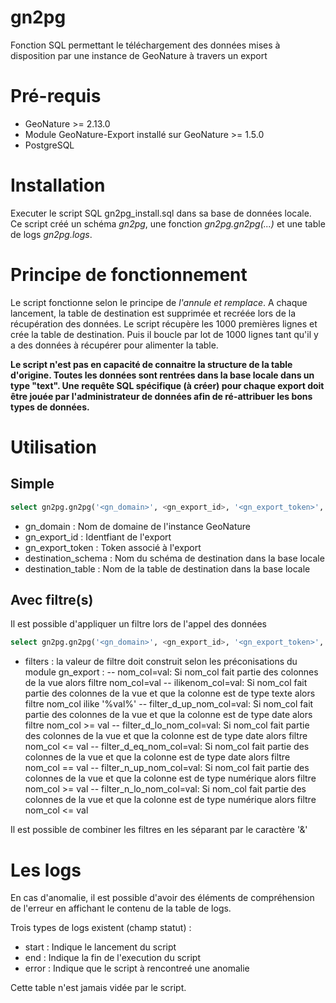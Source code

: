 # gn2pg
Fonction SQL permettant le téléchargement des données mises à disposition par une instance de GeoNature à travers un export

# Pré-requis
- GeoNature >= 2.13.0
- Module GeoNature-Export installé sur GeoNature >= 1.5.0
- PostgreSQL

# Installation
Executer le script SQL gn2pg_install.sql dans sa base de données locale.
Ce script créé un schéma *gn2pg*, une fonction *gn2pg.gn2pg(...)* et une table de logs *gn2pg.logs*.


# Principe de fonctionnement
Le script fonctionne selon le principe de *l'annule et remplace*.
A chaque lancement, la table de destination est supprimée et recréée lors de la récupération des données.
Le script récupère les 1000 premières lignes et crée la table de destination.
Puis il boucle par lot de 1000 lignes tant qu'il y a des données à récupérer pour alimenter la table.


**Le script n'est pas en capacité de connaitre la structure de la table d'origine. Toutes les données sont rentrées dans la base locale dans un type "text".
Une requête SQL spécifique (à créer) pour chaque export doit être jouée par l'administrateur de données afin de ré-attribuer les bons types de données.**

# Utilisation

## Simple
```sql
select gn2pg.gn2pg('<gn_domain>', <gn_export_id>, '<gn_export_token>', '<destination_schema>', '<destination_table>');
```
- gn_domain : Nom de domaine de l'instance GeoNature
- gn_export_id : Identfiant de l'export 
- gn_export_token : Token associé à l'export 
- destination_schema : Nom du schéma de destination dans la base locale
- destination_table : Nom de la table de destination dans la base locale

## Avec filtre(s)
Il est possible d'appliquer un filtre lors de l'appel des données
```sql
select gn2pg.gn2pg('<gn_domain>', <gn_export_id>, '<gn_export_token>', '<destination_schema>', '<destination_table>', '<filters>');
```
- filters : la valeur de filtre doit construit selon les préconisations du module gn_export :
-- nom_col=val: Si nom_col fait partie des colonnes de la vue alors filtre nom_col=val
-- ilikenom_col=val: Si nom_col fait partie des colonnes de la vue et que la colonne est de type texte alors filtre nom_col ilike '%val%'
-- filter_d_up_nom_col=val: Si nom_col fait partie des colonnes de la vue et que la colonne est de type date alors filtre nom_col >= val
-- filter_d_lo_nom_col=val: Si nom_col fait partie des colonnes de la vue et que la colonne est de type date alors filtre nom_col <= val
-- filter_d_eq_nom_col=val: Si nom_col fait partie des colonnes de la vue et que la colonne est de type date alors filtre nom_col == val
-- filter_n_up_nom_col=val: Si nom_col fait partie des colonnes de la vue et que la colonne est de type numérique alors filtre nom_col >= val
-- filter_n_lo_nom_col=val: Si nom_col fait partie des colonnes de la vue et que la colonne est de type numérique alors filtre nom_col <= val

Il est possible de combiner les filtres en les séparant par le caractère '&'

# Les logs
En cas d'anomalie, il est possible d'avoir des éléments de compréhension de l'erreur en affichant le contenu de la table de logs.

Trois types de logs existent (champ statut) :
- start : Indique le lancement du script 
- end : Indique la fin de l'execution du script
- error : Indique que le script à rencontreé une anomalie

Cette table n'est jamais vidée par le script.
